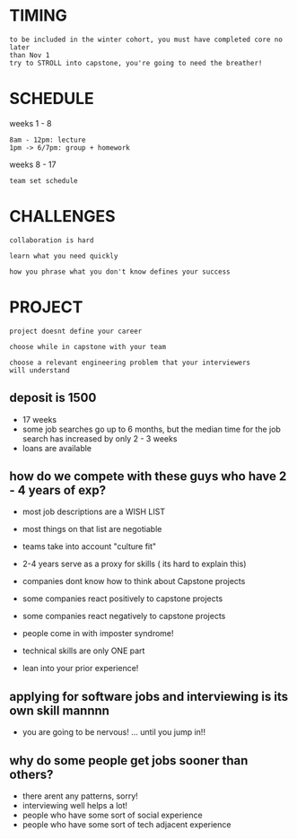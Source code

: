 
# TIMING
    
    to be included in the winter cohort, you must have completed core no later
    than Nov 1
    try to STROLL into capstone, you're going to need the breather!

# SCHEDULE

weeks 1 - 8

    8am - 12pm: lecture
    1pm -> 6/7pm: group + homework

weeks 8 - 17

    team set schedule


# CHALLENGES

    collaboration is hard

    learn what you need quickly

    how you phrase what you don't know defines your success

# PROJECT

    project doesnt define your career

    choose while in capstone with your team

    choose a relevant engineering problem that your interviewers
    will understand

## deposit is 1500

   - 17 weeks
   - some job searches go up to 6 months, but the median time
        for the job search has increased by only 2 - 3 weeks
   - loans are available 

## how do we compete with these guys who have 2 - 4 years of exp?
   - most job descriptions are a WISH LIST
   - most things on that list are negotiable
   - teams take into account "culture fit"
   - 2-4 years serve as a proxy for skills ( its hard to explain this)

   - companies dont know how to think about Capstone projects
   - some companies react positively to capstone projects
   - some companies react negatively to capstone projects
   - people come in with imposter syndrome!
   - technical skills are only ONE part
   - lean into your prior experience!

## applying for software jobs and interviewing is its own skill mannnn
   - you are going to be nervous! ... until you jump in!!

## why do some people get jobs sooner than others?
   - there arent any patterns, sorry!
   - interviewing well helps a lot!
   - people who have some sort of social experience 
   - people who have some sort of tech adjacent experience
